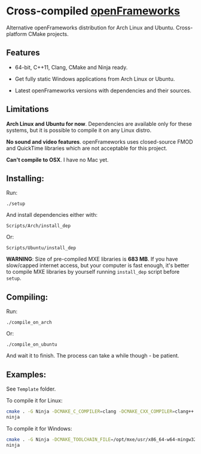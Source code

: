 Cross-compiled [openFrameworks][1]
==================================

Alternative openFrameworks distribution for Arch Linux and Ubuntu. Cross-platform CMake projects.

Features
--------

 - 64-bit, C++11, Clang, CMake and Ninja ready.

 - Get fully static Windows applications from Arch Linux or Ubuntu.

 - Latest openFrameworks versions with dependencies and their sources.

Limitations
-----------

<b>Arch Linux and Ubuntu for now</b>. Dependencies are available only for these systems, but it is possible to compile it on any Linux distro.

<b>No sound and video features</b>. openFrameworks uses closed-source FMOD and QuickTime libraries which are not acceptable for this project.

<b>Can't compile to OSX</b>. I have no Mac yet.

Installing:
----------
Run:
<pre><code>./setup</pre></code>

And install dependencies either with:
<pre><code>Scripts/Arch/install_dep</pre></code>

Or:
<pre><code>Scripts/Ubuntu/install_dep</pre></code>

**WARNING**: Size of pre-compiled MXE libraries is **683 MB**. If you have slow/capped internet access, but your computer is fast enough, it's better to compile MXE libraries by yourself running ```install_dep``` script before ```setup```.

Compiling:
---------
Run:
<pre><code>./compile_on_arch</pre></code>

Or:
<pre><code>./compile_on_ubuntu</pre></code>

And wait it to finish. The process can take a while though - be patient.

Examples:
--------
See ```Template``` folder.

To compile it for Linux:
```bash
cmake . -G Ninja -DCMAKE_C_COMPILER=clang -DCMAKE_CXX_COMPILER=clang++
ninja
```

To compile it for Windows:
```bash
cmake . -G Ninja -DCMAKE_TOOLCHAIN_FILE=/opt/mxe/usr/x86_64-w64-mingw32.static/share/cmake/mxe-conf.cmake
ninja
```


  [1]: https://github.com/openframeworks/openFrameworks

